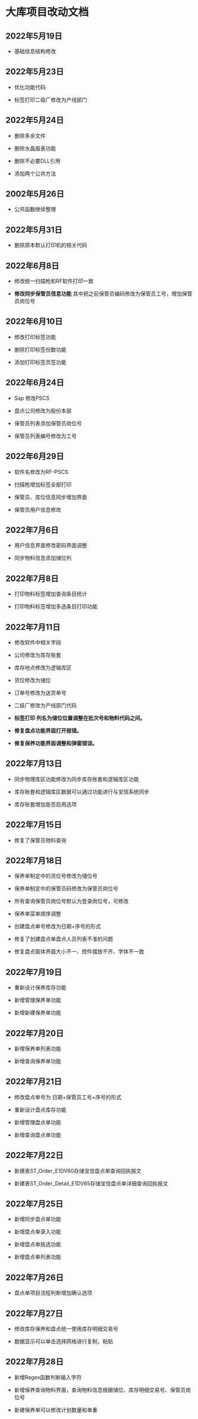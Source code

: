 # 大库项目改动文档

## 2022年5月19日

- 基础信息结构修改

## 2022年5月23日

- 优化功能代码

- 标签打印二级厂修改为产线部门

## 2022年5月24日

- 删除多余文件

- 删除水晶报表功能

- 删除不必要DLL引用

- 添加两个公共方法

## 2002年5月26日

- 公共函数继续整理

## 2022年5月31日

- 删除原本默认打印机的相关代码

## 2022年6月8日

- 修改统一扫描枪和RF软件打印一致

- **修改同步保管员信息功能**
其中把之前保管员编码修改为保管员工号，增加保管员岗位号

## 2022年6月10日

- 修改打印标签功能

- 删除打印标签份数功能

- 添加打印标签页签功能

## 2022年6月24日

- Sap 修改PSCS

- 盘点公司修改为股份本部

- 保管员列表添加保管员岗位号

- 保管员列表编号修改为工号

## 2022年6月29日

- 软件名修改为RF-PSCS

- 扫描枪增加标签全部打印

- 保管员、库位信息同步增加界面

- 保管员用户信息修改

## 2022年7月6日

- 用户信息界面修改密码界面调整

- 同步物料信息添加储位列

## 2022年7月8日

- 打印物料标签增加查询条目统计

- 打印物料标签增加多选条目打印功能

## 2022年7月11日

- 修改软件中相关字段

- 公司修改为库存账套

- 库存地点修改为逻辑库区

- 货位修改为储位

- 订单号修改为送货单号

- 二级厂修改为产线部门代码

- **标签打印 列名为储位位置调整在批次号和物料代码之间。**

- **修复盘点功能界面打开报错。**

- **修复保养功能界面调整和弹窗错误。**

## 2022年7月13日

- 同步物理库区功能修改为同步库存账套和逻辑库区功能

- 库存账套和逻辑库区数据可以通过功能进行与宝信系统同步

- 库存账套增加是否启用选项

## 2022年7月15日

- 修复了保管员物料查询

## 2022年7月18日

- 保养单制定中的货位号修改为储位号

- 保养单制定中的保管员码修改为保管员岗位号

- 所有查询保管员岗位号默认为登录岗位号，可修改

- 保养单菜单顺序调整

- 创建盘点单号修改为日期+序号的形式

- 修复了创建盘点单盘点人员列表不准的问题

- 修复盘点窗体界面大小不一、控件摆放不齐、字体不一致

## 2022年7月19日

- 重新设计保养库存功能

- 新增管理保养单功能

- 新增新建保养单功能

## 2022年7月20日

- 新增保养单列表功能

- 新增查询保养单功能

## 2022年7月21日

- 修改盘点单号为 日期+保管员工号+序号的形式

- 重新设计盘点库存功能

- 新增管理盘点单功能

- 新增查询盘点单功能

## 2022年7月22日

- 新建表ST_Order_E1DV60存储宝信盘点单查询回执报文

- 新建表ST_Order_Detail_E1DV65存储宝信盘点单详细查询回执报文

## 2022年7月25日

- 新增同步盘点单功能

- 新增盘点单录入功能

- 新增盘点单挑选功能

- 新增盘点单列表功能

## 2022年7月26日

- 盘点单项目流程判断增加确认选项

## 2022年7月27日

- 修改库存保养和盘点统一使用库存明细交易号

- 数据显示可以单击选择网格进行复制，粘贴

## 2022年7月28日

- 新增Regex函数判断输入字符

- 新增保养查询物料界面，查询物料信息根据储位、库存明细交易号、保管员岗位号

- 新建保养单可以修改计划数量和单重

